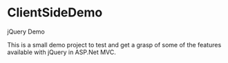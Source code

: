 # ClientSideDemo
jQuery Demo

This is a small demo project to test and get a grasp of some of the features available with jQuery in ASP.Net MVC.
